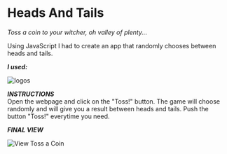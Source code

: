 # Heads And Tails
<i>Toss a coin to your witcher, oh valley of plenty...</i>

Using JavaScript I had to create an app that randomly chooses between heads and tails.

<i><strong>I used:</i></strong>

![logos](https://user-images.githubusercontent.com/116891081/226324197-e2f930ad-7de4-42b8-8af0-5f609a1d68a8.png)

<i><strong>INSTRUCTIONS</i></strong><br>
Open the webpage and click on the "Toss!" button. The game will choose randomly and will give you a result between heads and tails. Push the button "Toss!" everytime you need.

<i><strong>FINAL VIEW</i></strong>

![View Toss a Coin](https://user-images.githubusercontent.com/116891081/226324585-f455fa10-95e1-4d1e-8f5f-a1401f0b627d.jpg)

